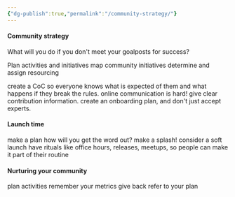 ```yaml
---
{"dg-publish":true,"permalink":"/community-strategy/"}
---
```


#### Community strategy
What will you do if you don't meet your goalposts for success?

Plan activities and initiatives
map community initiatives
determine and assign resourcing

create a CoC so everyone knows what is expected of them and what happens if they break the rules.
online communication is hard! give clear contribution information.
create an onboarding plan, and don't just accept experts.
#### Launch time
make a plan
how will you get the word out?
make a splash!
consider a soft launch
have rituals like office hours, releases, meetups, so people can make it part of their routine

#### Nurturing your community
plan activities
remember your metrics
give back
refer to your plan